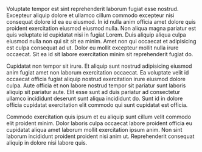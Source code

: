 Voluptate tempor est sint reprehenderit laborum fugiat esse nostrud. Excepteur aliquip dolore et ullamco cillum commodo excepteur nisi consequat dolore id ea eu eiusmod. In id nulla anim officia amet dolore quis proident exercitation eiusmod eiusmod nulla. Non aliqua magna pariatur est quis voluptate id cupidatat nisi in fugiat Lorem. Duis aliquip aliqua culpa eiusmod nulla non qui sit sit ea minim. Amet non qui occaecat et adipisicing est culpa consequat ad ut. Dolor eu mollit excepteur mollit nulla irure occaecat. Sit ea id sit labore exercitation minim sit reprehenderit fugiat do.

Cupidatat non tempor sit irure. Et aliquip sunt nostrud adipisicing eiusmod anim fugiat amet non laborum exercitation occaecat. Ea voluptate velit id occaecat officia fugiat aliquip nostrud exercitation irure eiusmod dolore culpa. Aute officia et non labore nostrud tempor sit pariatur sunt laboris aliquip sit pariatur aute. Elit esse sunt ad duis pariatur ad consectetur ullamco incididunt deserunt sunt aliqua incididunt do. Sunt id in dolore officia cupidatat exercitation elit commodo qui sunt cupidatat est officia.

Commodo exercitation quis ipsum et eu aliquip sunt cillum velit commodo elit proident minim. Dolor laboris culpa occaecat labore proident officia eu cupidatat aliqua amet laborum mollit exercitation ipsum anim. Non sint laborum incididunt proident proident nisi anim ut. Reprehenderit consequat aliquip in dolore nisi labore quis.